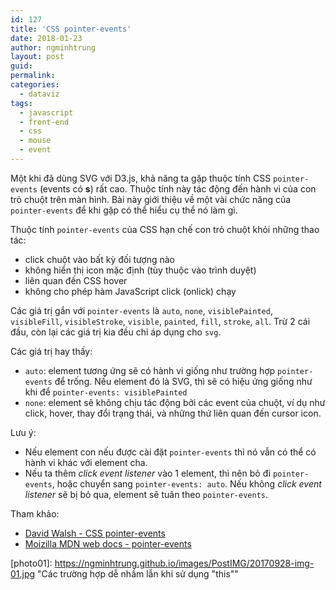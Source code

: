 ```yaml
---
id: 127
title: 'CSS pointer-events'
date: 2018-01-23
author: ngminhtrung
layout: post
guid: 
permalink: 
categories:
  - dataviz
tags:
  - javascript
  - front-end
  - css
  - mouse
  - event
---
```


Một khi đã dùng SVG với D3.js, khả năng ta gặp thuộc tính CSS `pointer-events` (events có **s**) rất cao. Thuộc tính này tác động đến hành vi của con trỏ chuột trên màn hình. Bài này giới thiệu về một vài chức năng của `pointer-events` để khi gặp có thể hiểu cụ thể nó làm gì.

Thuộc tính `pointer-events` của CSS hạn chế con trỏ chuột khỏi những thao tác:
- click chuột vào bất kỳ đối tượng nào
- không hiển thị icon mặc định (tùy thuộc vào trình duyệt)
- liên quan đến CSS hover
- không cho phép hàm JavaScript click (onlick) chạy

Các giá trị gắn với `pointer-events` là `auto`, `none`, `visiblePainted`, `visibleFill`, `visibleStroke`, `visible`, `painted`, `fill`, `stroke`, `all`. Trừ 2 cái đầu, còn lại các giá trị kia đều chỉ áp dụng cho `svg`. 

Các giá trị hay thấy:
- `auto`: element tương ứng sẽ có hành vi giống như trường hợp `pointer-events` để trống. Nếu element đó là SVG, thì sẽ có hiệu ứng giống như khi để `pointer-events: visiblePainted`
- `none`: element sẽ không chịu tác động bởi các event của chuột, ví dụ như click, hover, thay đổi trạng thái, và những thứ liên quan đến cursor icon. 

Lưu ý:
- Nếu element con nếu được cài đặt `pointer-events` thì nó vẫn có thể có hành vi khác với element cha. 
- Nếu ta thêm *click event listener* vào 1 element, thì nên bỏ đi `pointer-events`, hoặc chuyển sang `pointer-events: auto`. Nếu không *click event listener* sẽ bị bỏ qua, element sẽ tuân theo `pointer-events`.

Tham khảo:
- [David Walsh - CSS pointer-events](https://davidwalsh.name/pointer-events)
- [Moizilla MDN web docs - pointer-events](https://developer.mozilla.org/en-US/docs/Web/CSS/pointer-events)

[photo01]: https://ngminhtrung.github.io/images/PostIMG/20170928-img-01.jpg "Các trường hợp dễ nhầm lẫn khi sử dụng "this""
